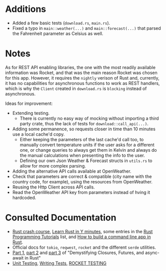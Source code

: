 # Additions

* Added a few basic tests (`download.rs`, `main.rs`).
* Fixed a typo in `main::weather(...)` and `main::forecast(...)` that parsed the Fahrenheit parameter as Celsius as well.

# Notes

As for REST API enabling libraries, the one with the most readily available information was Rocket, and that was the main reason Rocket was chosen for this app. However, it requires the `nightly` verison of Rust and, currently, it has no capabilities for asynchronous functions to work as REST handlers, which is why the `Client` created in `download.rs` is `blocking` instead of asynchronous.

Ideas for improvement:

* Extending testing.
  * There is currently no easy way of mocking without importing a third party crate, thus the lack of tests for `download::call_api(...)`.
* Adding some permanence, so requests closer in time than 10 minutes use a local cache'd copy.
  * Either keeping the parameters of the last cache'd call too, to manually convert temperature units if the user asks for a different one, or change queries to always get them in Kelvin and always do the manual calculations when presenting the info to the user.
  * Defining our own Json Weather & Forecast structs in `utils.rs` to allow for more complex parsing.
* Adding the alternative API calls available at OpenWeather.
* Check that parameters are correct & compatible (city name with the country code, for example), using the resources from OpenWeather.
* Reusing the Http Client across API calls.
* Read the OpenWeather API key from parameters instead of hving it hardcoded.

# Consulted Documentation

* [Rust crash course](https://www.youtube.com/watch?v=zF34dRivLOw), [Learn Rust in Y minutes](https://learnxinyminutes.com/docs/rust/), some entries in the [Rust Programming Tutorials](https://www.youtube.com/playlist?list=PLVvjrrRCBy2JSHf9tGxGKJ-bYAN_uDCUL) list, and [How to build a command line app in Rust](https://www.youtube.com/watch?v=DQnLQznJK1Q).
* Official docs for `tokio`, `reqwest`, `rocket` and the different `serde` utilities.
* [Part 1](https://medium.com/swlh/demystifying-closures-futures-and-async-await-in-rust-part-1-closures-97e531e4dc50), [part 2](https://levelup.gitconnected.com/demystifying-closures-futures-and-async-await-in-rust-part-2-futures-abe95ab332a2) and [part 3](https://medium.com/@alistairisrael/demystifying-closures-futures-and-async-await-in-rust-part-3-async-await-9ed20eede7a4) of "Demystifying Closures, Futures, and async-await in Rust"
* [Unit Testing](https://doc.rust-lang.org/rust-by-example/testing/unit_testing.html), [Writing Tests](https://doc.rust-lang.org/book/ch11-01-writing-tests.html), [ROCKET TESTING](https://rocket.rs/v0.4/guide/testing/)